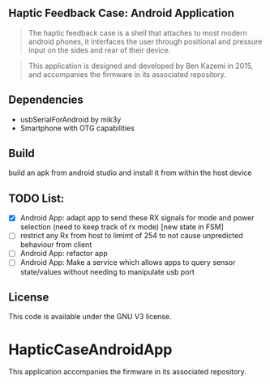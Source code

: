 ## Haptic Feedback Case: Android Application
> The haptic feedback case is a shell that attaches to most modern android phones, it interfaces the user through positional and pressure input on the sides and rear of their device.   

> This application is designed and developed by Ben Kazemi in 2015, and accompanies the firmware in its associated repository. 

## Dependencies
- usbSerialForAndroid by mik3y
- Smartphone with OTG capabilities 

## Build
build an apk from android studio and install it from within the host device

## TODO List:
- [x] Android App: adapt app to send these RX signals for mode and power selection (need to keep track of rx mode) [new state in FSM]
- [ ] restrict any Rx from host to limimt of 254 to not cause unpredicted behaviour from client 
- [ ] Android App: refactor app 
- [ ] Android App: Make a service which allows apps to query sensor state/values without needing to manipulate usb port

## License 
This code is available under the GNU V3 license. 

# HapticCaseAndroidApp
This application accompanies the firmware in its associated repository. 